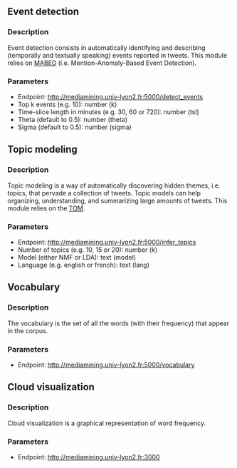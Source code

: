 ## Event detection
### Description
Event detection consists in automatically identifying and describing (temporally and textually speaking) events reported in tweets. This module relies on <a href="http://mediamining.univ-lyon2.fr/people/guille/mabed.php" target="_blank">MABED</a> (i.e. Mention-Anomaly-Based Event Detection).

### Parameters
- Endpoint: http://mediamining.univ-lyon2.fr:5000/detect_events
- Top k events (e.g. 10): number (k)
- Time-slice length in minutes (e.g. 30, 60 or 720): number (tsl)
- Theta (default to 0.5): number (theta)
- Sigma (default to 0.5): number (sigma)

## Topic modeling
### Description
Topic modeling is a way of automatically discovering hidden themes, i.e. topics, that pervade a collection of tweets. Topic models can help organizing, understanding, and summarizing large amounts of tweets. This module relies on the <a href="http://mediamining.univ-lyon2.fr/people/guille/tom.php" target="_blank">TOM</a>.

### Parameters
- Endpoint: http://mediamining.univ-lyon2.fr:5000/infer_topics
- Number of topics (e.g. 10, 15 or 20): number (k)
- Model (either NMF or LDA): text (model)
- Language (e.g. english or french): text (lang)

## Vocabulary
### Description
The vocabulary is the set of all the words (with their frequency) that appear in the corpus.

### Parameters
- Endpoint: http://mediamining.univ-lyon2.fr:5000/vocabulary

## Cloud visualization
### Description
Cloud visualization is a graphical representation of word frequency.

### Parameters
- Endpoint: http://mediamining.univ-lyon2.fr:3000
